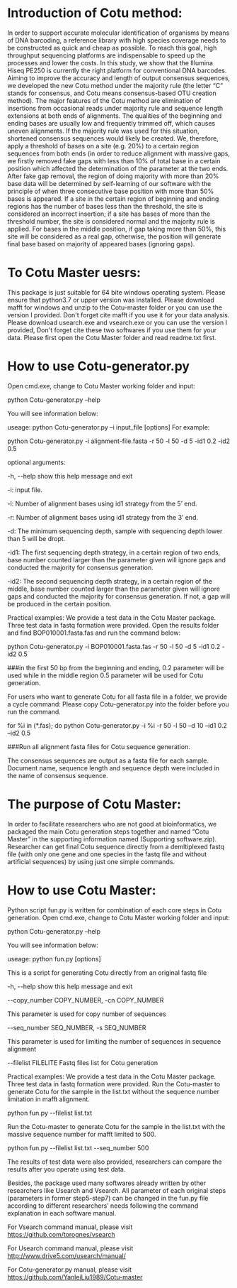 # Introduction of Cotu method:
In order to support accurate molecular identification of organisms by means of DNA barcoding, a reference library with high species coverage needs to be constructed as quick and cheap as possible. To reach this goal, high throughput sequencing platforms are indispensable to speed up the processes and lower the costs. In this study, we show that the Illumina Hiseq PE250 is currently the right platform for conventional DNA barcodes. 
Aiming to improve the accuracy and length of output consensus sequences, we developed the new Cotu method under the majority rule (the letter “C” stands for consensus, and Cotu means consensus-based OTU creation method). The major features of the Cotu method are elimination of insertions from occasional reads under majority rule and sequence length extensions at both ends of alignments. The qualities of the beginning and ending bases are usually low and frequently trimmed off, which causes uneven alignments. If the majority rule was used for this situation, shortened consensus sequences would likely be created. We, therefore, apply a threshold of bases on a site (e.g. 20%) to a certain region sequences from both ends (in order to reduce alignment with massive gaps, we firstly removed fake gaps with less than 10% of total base in a certain position which affected the determination of the parameter at the two ends. After fake gap removal, the region of doing majority with more than 20% base data will be determined by self-learning of our software with the principle of when three consecutive base position with more than 50% bases is appeared. If a site in the certain region of beginning and ending regions has the number of bases less than the threshold, the site is considered an incorrect insertion; if a site has bases of more than the threshold number, the site is considered normal and the majority rule is applied. For bases in the middle position, if gap taking more than 50%, this site will be considered as a real gap, otherwise, the position will generate final base based on majority of appeared bases (ignoring gaps).
# To Cotu Master uesrs:
This package is just suitable for 64 bite windows operating system.
Please ensure that python3.7 or upper version was installed.
Please download mafft for windows and unzip to the Cotu-master folder or you can use the version I provided. Don't forget cite mafft if you use it for your data analysis.
Please download usearch.exe and vsearch.exe or you can use the version I provided, Don't forget cite these two softwares if you use them for your data.
Please first open the Cotu Master folder and read readme.txt first.
# How to use Cotu-generator.py
Open cmd.exe, change to Cotu Master working folder and input:

python Cotu-generator.py –help

You will see information below:

useage: python Cotu-generator.py –i input_file [options] For example:

python Cotu-generator.py -i alignment-file.fasta -r 50 -l 50 -d 5 -id1 0.2 -id2 0.5

optional arguments:

-h, --help show this help message and exit

-i: input file.

-l: Number of alignment bases using id1 strategy from the 5’ end.

-r: Number of alignment bases using id1 strategy from the 3’ end.

-d: The minimum sequencing depth, sample with sequencing depth lower than 5 will be dropt.

-id1: The first sequencing depth strategy, in a certain region of two ends, base number counted larger than the parameter given will ignore gaps and conducted the majority for consensus generation.

-id2: The second sequencing depth strategy, in a certain region of the middle, base number counted larger than the parameter given will ignore gaps and conducted the majority for consensus generation. If not, a gap will be produced in the certain position.

Practical examples:
We provide a test data in the Cotu Master package. Three test data in fastq formation were provided.
Open the results folder and find BOP010001.fasta.fas and run the command below:

python Cotu-generator.py -i BOP010001.fasta.fas -r 50 -l 50 -d 5 -id1 0.2 -id2 0.5

###in the first 50 bp from the beginning and ending, 0.2 parameter will be used while in the middle region 0.5 parameter will be used for Cotu generation.

For users who want to generate Cotu for all fasta file in a folder, we provide a cycle command: Please copy Cotu-generator.py into the folder before you run the command.

for %i in (*.fas); do python Cotu-generator.py -i %i -r 50 -l 50 –d 10 –id1 0.2 –id2 0.5

###Run all alignment fasta files for Cotu sequence generation.

The consensus sequences are output as a fasta file for each sample. Document name, sequence length and sequence depth were included in the name of consensus sequence. 

# The purpose of Cotu Master:
In order to facilitate researchers who are not good at bioinformatics, we packaged the main Cotu generation steps together and named “Cotu Master” in the supporting information named (Supporting software.zip). Researcher can get final Cotu sequence directly from a demltiplexed fastq file (with only one gene and one species in the fastq file and without artificial sequences) by using just one simple commands.

# How to use Cotu Master:
Python script fun.py is written for combination of each core steps in Cotu generation. Open cmd.exe, change to Cotu Master working folder and input:

python Cotu-generator.py –help

You will see information below:

useage: python fun.py [options]

This is a script for generating Cotu directly from an original fastq file

-h, --help show this help message and exit

--copy_number COPY_NUMBER, -cn COPY_NUMBER

This parameter is used for copy number of sequences

--seq_number SEQ_NUMBER, -s SEQ_NUMBER

This parameter is used for limiting the number of sequences in sequence alignment

--filelist FILELITE	Fastq files list for Cotu generation

Practical examples:
We provide a test data in the Cotu Master package. Three test data in fastq formation were provided.
Run the Cotu-master to generate Cotu for the sample in the list.txt without the sequence number limitation in mafft alignment.

python fun.py --filelist list.txt

Run the Cotu-master to generate Cotu for the sample in the list.txt with the massive sequence number for mafft limited to 500.

python fun.py --filelist list.txt --seq_number 500

The results of test data were also provided, researchers can compare the results after you operate using test data.

Besides, the package used many softwares already written by other researchers like Usearch and Vsearch. All parameter of each original steps (parameters in former step5-step7) can be changed in the fun.py file according to different researchers’ needs following the command explanation in each software manual.

For Vsearch command manual, please visit https://github.com/torognes/vsearch

For Usearch command manual, please visit http://www.drive5.com/usearch/manual/

For Cotu-generator.py manual, please visit https://github.com/YanleiLiu1989/Cotu-master

